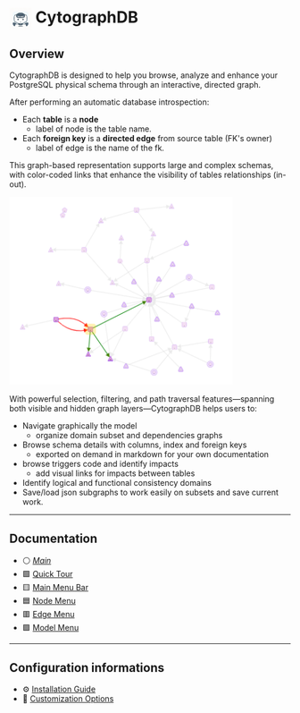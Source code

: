 

<!--======================================================================================
                IF YOU SEE THIS MESSAGE :

You must use a Markdown Viewer plug-in in your navigator to browse this documentation. 

 ***Markdown Viewer 5.3*** was used for development.*

=======================================================================================-->



# <img src="./img/pep-inno2.png" style="width: 40px; vertical-align: top;" /> CytographDB

## Overview

CytographDB is designed to help you browse, analyze and enhance your PostgreSQL physical schema through an interactive, directed graph.

After performing an automatic database introspection:

- Each **table** is a **node**
  - label of node is the table name. 
- Each **foreign key** is a **directed edge** from source table (FK's owner) 
  - label of edge is the name of the fk.

This graph-based representation supports large and complex schemas, with color-coded links that enhance the visibility of tables relationships (in-out).

<img src="./img/aNetwork.png" style="width: 400px;">

With powerful selection, filtering, and path traversal features—spanning both visible and hidden graph layers—CytographDB helps users to:

- Navigate graphically the model  
  - organize domain subset and dependencies graphs 
- Browse schema details with columns, index and foreign keys
  - exported on demand in markdown for your own documentation 
- browse triggers code and identify impacts
  - add visual links for impacts between tables
- Identify logical and functional consistency domains  
- Save/load json subgraphs to work easily on subsets and save current work.

---

## Documentation
- ⚪️ [*Main*](./main.md)
- 🟩 [Quick Tour](./quickTour.md)  
- 🟨 [Main Menu Bar](./menuBar.md)  
- 🟦 [Node Menu](./menuNodesSelectHide.md)  
- 🟥 [Edge Menu](./menuEdgesSelectHide.md)  
- 🟪 [Model Menu](./menuModelSelectHide.md)

---

## Configuration informations

- ⚙️ [Installation Guide](./install.md)  
- 🎨 [Customization Options](./customization.md)  

